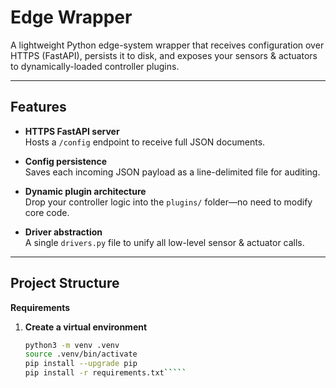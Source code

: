 # Edge Wrapper

A lightweight Python edge-system wrapper that receives configuration over HTTPS (FastAPI), persists it to disk, and exposes your sensors & actuators to dynamically-loaded controller plugins.

---

## Features

- **HTTPS FastAPI server**  
  Hosts a `/config` endpoint to receive full JSON documents.

- **Config persistence**  
  Saves each incoming JSON payload as a line-delimited file for auditing.

- **Dynamic plugin architecture**  
  Drop your controller logic into the `plugins/` folder—no need to modify core code.

- **Driver abstraction**  
  A single `drivers.py` file to unify all low-level sensor & actuator calls.

---

## Project Structure
**Requirements**
1. **Create a virtual environment**  
   ```bash
   python3 -m venv .venv
   source .venv/bin/activate
   pip install --upgrade pip
   pip install -r requirements.txt`````

